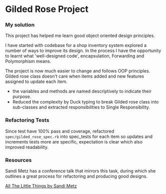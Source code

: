 # Gilded Rose Project

### My solution

This project has helped me learn good object oriented design principles.

I have started with codebase for a shop inventory system explored a number of ways to improve its design. In the process I have the opportunity to learnt
what 'well-designed code', encapsulation, Forwarding and Polymorphism means.

The project is now much easier to change and follows OOP principles.  
Gilded rose class doesn't care when items added and new features assigned to update each item.

* the variables and methods are named descriptively to indicate their purpose.
* Reduced the complexity by Duck typing to break Gilded rose class into sub-classes and extracted responsibilities to Single Responsibility.

### Refactoring Tests

Since test have 100% pass and coverage, refactored `spec/gilded_rose_spec.rb` into spec_tests for each item so updates and increments tests more are specific, expectation is clear which also improved readability.
 
### Resources

Sandi Metz has a conference talk that mirrors this task, during which she outlines a great process for refactoring and producing good designs.

[All The Little Things by Sandi Metz](https://www.youtube.com/watch?v=8bZh5LMaSmE)
